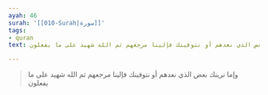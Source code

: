 ```yaml
---
ayah: 46
surah: '[[010-Surah|سورة]]'
tags:
- quran
text: وإما نرينك بعض الذي نعدهم أو نتوفينك فإلينا مرجعهم ثم الله شهيد على ما يفعلون

---
```

> وإما نرينك بعض الذي نعدهم أو نتوفينك فإلينا مرجعهم ثم الله شهيد على ما يفعلون
